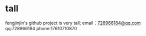 # tall
fengjinjin's github project is very tall;
 email：728966184@qq.com 
 qq:728966184
 phone:17610710870
